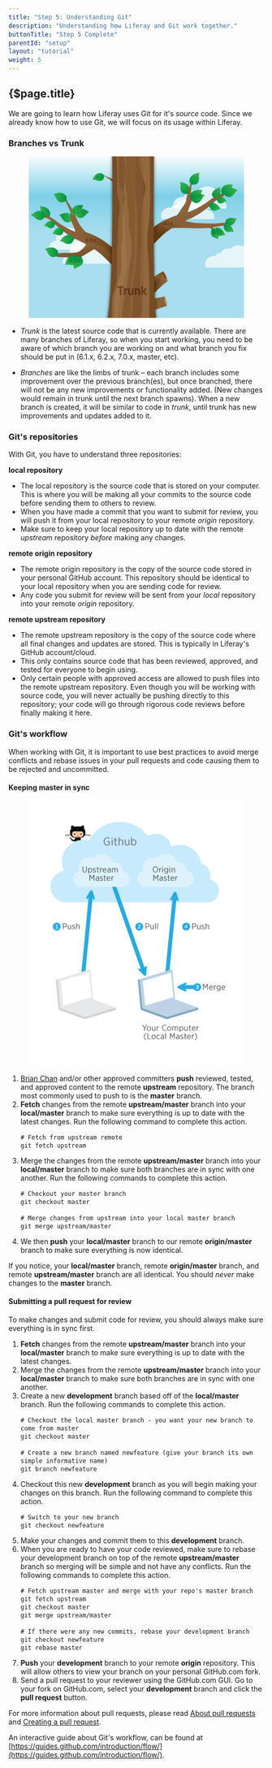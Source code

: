 ```yaml
---
title: "Step 5: Understanding Git"
description: "Understanding how Liferay and Git work together."
buttonTitle: "Step 5 Complete"
parentId: "setup"
layout: "tutorial"
weight: 5
---
```


## {$page.title}

We are going to learn how Liferay uses Git for it's *source* code. Since we already know how to use Git, we will focus on its usage within Liferay.

### Branches vs Trunk

<figure>
    <img src="/images/tree.png" alt="Git Tree">
</figure>

* *Trunk* is the latest source code that is currently available. There are many branches of Liferay, so when you start working, you need to be aware of which branch you are working on and what branch you fix should be put in (6.1.x, 6.2.x, 7.0.x, master, etc).

* *Branches* are like the limbs of trunk – each branch includes some improvement over the previous branch(es), but once branched, there will not be any new improvements or functionality added. (New changes would remain in trunk until the next branch spawns). When a new branch is created, it will be similar to code in *trunk*, until trunk has new improvements and updates added to it.

### Git's repositories

With Git, you have to understand three repositories:

**local repository**
* The local repository is the source code that is stored on your computer. This is where you will be making all your commits to the source code before sending them to others to review.
* When you have made a commit that you want to submit for review, you will push it from your local repository to your remote *origin* repository.
* Make sure to keep your local repository up to date with the remote *upstream* repository *before* making any changes.

**remote origin repository**
* The remote origin repository is the copy of the source code stored in your personal GitHub account. This repository should be identical to your local repository when you are sending code for review.
* Any code you submit for review will be sent from your *local* repository into your remote *origin* repository.

**remote upstream repository**
* The remote upstream repository is the copy of the source code where all final changes and updates are stored.  This is typically in Liferay's GitHub account/cloud.
* This only contains source code that has been reviewed, approved, and tested for everyone to begin using.
* Only certain people with approved access are allowed to push files into the remote upstream repository. Even though you will be working with source code, you will never actually be pushing directly to this repository; your code will go through rigorous code reviews before finally making it here.

### Git's workflow

When working with Git, it is important to use best practices to avoid merge conflicts and rebase issues in your pull requests and code causing them to be rejected and uncommitted.

#### Keeping master in sync

<figure>
    <img src="/images/git_master_workflow.png" alt="Git Workflow">
</figure>

1. [Brian Chan](https://github.com/brianchandotcom) and/or other approved committers **push** reviewed, tested, and approved content to the remote **upstream** repository.  The branch most commonly used to push to is the **master** branch.
2. **Fetch** changes from the remote **upstream/master** branch into your **local/master** branch to make sure everything is up to date with the latest changes. Run the following command to complete this action.
    ```shell
    # Fetch from upstream remote
    git fetch upstream
    ```
3. Merge the changes from the remote **upstream/master** branch into your **local/master** branch to make sure both branches are in sync with one another. Run the following commands to complete this action.
    ```shell
    # Checkout your master branch
    git checkout master

    # Merge changes from upstream into your local master branch
    git merge upstream/master
    ```
4. We then **push** your **local/master** branch to our remote **origin/master** branch to make sure everything is now identical.

If you notice, your **local/master** branch, remote **origin/master** branch, and remote **upstream/master** branch are all identical. You should *never* make changes to the **master** branch.

#### Submitting a pull request for review

To make changes and submit code for review, you should always make sure everything is in sync first.

1. **Fetch** changes from the remote **upstream/master** branch into your **local/master** branch to make sure everything is up to date with the latest changes.
2. Merge the changes from the remote **upstream/master** branch into your **local/master** branch to make sure both branches are in sync with one another.
3. Create a new **development** branch based off of the **local/master** branch. Run the following commands to complete this action.
    ```shell
    # Checkout the local master branch - you want your new branch to come from master
    git checkout master

    # Create a new branch named newfeature (give your branch its own simple informative name)
    git branch newfeature
    ```
4. Checkout this new **development** branch as you will begin making your changes on this branch. Run the following command to complete this action.
    ```shell
    # Switch to your new branch
    git checkout newfeature
    ```
5. Make your changes and commit them to this **development** branch.
6. When you are ready to have your code reviewed, make sure to rebase your development branch on top of the remote **upstream/master** branch so merging will be simple and not have any conflicts. Run the following commands to complete this action.
    ```shell
    # Fetch upstream master and merge with your repo's master branch
    git fetch upstream
    git checkout master
    git merge upstream/master

    # If there were any new commits, rebase your development branch
    git checkout newfeature
    git rebase master
    ```
7. **Push** your **development** branch to your remote **origin** repository. This will allow others to view your branch on your personal GitHub.com fork.
8. Send a pull request to your reviewer using the GitHub.com GUI. Go to your fork on GitHub.com, select your **development** branch and click the **pull request** button.

For more information about pull requests, please read [About pull requests](https://help.github.com/articles/about-pull-requests) and [Creating a pull request](https://help.github.com/articles/creating-a-pull-request).

An interactive guide about Git's workflow, can be found at [https://guides.github.com/introduction/flow/](https://guides.github.com/introduction/flow/).
